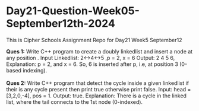 # Day21-Question-Week05-September12th-2024
This is Cipher Schools Assignment Repo for Day21 Week5  September12

<b>Ques 1:</b> Write C++ program to create a doubly linkedlist and insert a node at any position . Input Linkedlist: 2<->4<->5 ,p = 2, x = 6 Output: 2 4 5 6, Explanation: p = 2, and x = 6. So, 6 is
inserted after p, i.e, at position 3
(0-based indexing).
<br>
<br>
<b>Ques 2:</b> Write C++ program that detect the cycle inside a given linkedlist if their is any cycle present then print true otherwise print false. Input: head = [3,2,0,-4], pos = 1. Output: true. Explanation: There is a cycle in the linked list, where the tail connects to the 1st node (0-indexed).
